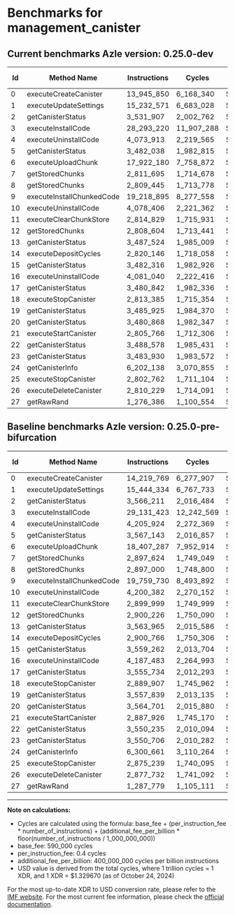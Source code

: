 # Benchmarks for management_canister

## Current benchmarks Azle version: 0.25.0-dev

| Id  | Method Name               | Instructions | Cycles     | USD           | USD/Million Calls | Change                              |
| --- | ------------------------- | ------------ | ---------- | ------------- | ----------------- | ----------------------------------- |
| 0   | executeCreateCanister     | 13_945_850   | 6_168_340  | $0.0000082019 | $8.20             | <font color="green">-273_919</font> |
| 1   | executeUpdateSettings     | 15_232_571   | 6_683_028  | $0.0000088862 | $8.88             | <font color="green">-211_763</font> |
| 2   | getCanisterStatus         | 3_531_907    | 2_002_762  | $0.0000026630 | $2.66             | <font color="green">-34_304</font>  |
| 3   | executeInstallCode        | 28_293_220   | 11_907_288 | $0.0000158328 | $15.83            | <font color="green">-838_203</font> |
| 4   | executeUninstallCode      | 4_073_913    | 2_219_565  | $0.0000029513 | $2.95             | <font color="green">-132_011</font> |
| 5   | getCanisterStatus         | 3_482_038    | 1_982_815  | $0.0000026365 | $2.63             | <font color="green">-85_105</font>  |
| 6   | executeUploadChunk        | 17_922_180   | 7_758_872  | $0.0000103167 | $10.31            | <font color="green">-485_107</font> |
| 7   | getStoredChunks           | 2_811_695    | 1_714_678  | $0.0000022800 | $2.27             | <font color="green">-85_929</font>  |
| 8   | getStoredChunks           | 2_809_445    | 1_713_778  | $0.0000022788 | $2.27             | <font color="green">-87_555</font>  |
| 9   | executeInstallChunkedCode | 19_218_895   | 8_277_558  | $0.0000110064 | $11.00            | <font color="green">-540_835</font> |
| 10  | executeUninstallCode      | 4_078_406    | 2_221_362  | $0.0000029537 | $2.95             | <font color="green">-121_976</font> |
| 11  | executeClearChunkStore    | 2_814_829    | 1_715_931  | $0.0000022816 | $2.28             | <font color="green">-85_170</font>  |
| 12  | getStoredChunks           | 2_808_604    | 1_713_441  | $0.0000022783 | $2.27             | <font color="green">-91_622</font>  |
| 13  | getCanisterStatus         | 3_487_524    | 1_985_009  | $0.0000026394 | $2.63             | <font color="green">-76_441</font>  |
| 14  | executeDepositCycles      | 2_820_146    | 1_718_058  | $0.0000022845 | $2.28             | <font color="green">-80_620</font>  |
| 15  | getCanisterStatus         | 3_482_316    | 1_982_926  | $0.0000026366 | $2.63             | <font color="green">-76_946</font>  |
| 16  | executeUninstallCode      | 4_081_040    | 2_222_416  | $0.0000029551 | $2.95             | <font color="green">-106_443</font> |
| 17  | getCanisterStatus         | 3_480_842    | 1_982_336  | $0.0000026359 | $2.63             | <font color="green">-74_892</font>  |
| 18  | executeStopCanister       | 2_813_385    | 1_715_354  | $0.0000022809 | $2.28             | <font color="green">-76_522</font>  |
| 19  | getCanisterStatus         | 3_485_925    | 1_984_370  | $0.0000026386 | $2.63             | <font color="green">-71_914</font>  |
| 20  | getCanisterStatus         | 3_480_868    | 1_982_347  | $0.0000026359 | $2.63             | <font color="green">-83_833</font>  |
| 21  | executeStartCanister      | 2_805_766    | 1_712_306  | $0.0000022768 | $2.27             | <font color="green">-82_160</font>  |
| 22  | getCanisterStatus         | 3_488_578    | 1_985_431  | $0.0000026400 | $2.63             | <font color="green">-61_657</font>  |
| 23  | getCanisterStatus         | 3_483_930    | 1_983_572  | $0.0000026375 | $2.63             | <font color="green">-66_776</font>  |
| 24  | getCanisterInfo           | 6_202_138    | 3_070_855  | $0.0000040832 | $4.08             | <font color="green">-98_523</font>  |
| 25  | executeStopCanister       | 2_802_762    | 1_711_104  | $0.0000022752 | $2.27             | <font color="green">-72_477</font>  |
| 26  | executeDeleteCanister     | 2_810_229    | 1_714_091  | $0.0000022792 | $2.27             | <font color="green">-67_503</font>  |
| 27  | getRawRand                | 1_276_386    | 1_100_554  | $0.0000014634 | $1.46             | <font color="green">-11_393</font>  |

## Baseline benchmarks Azle version: 0.25.0-pre-bifurcation

| Id  | Method Name               | Instructions | Cycles     | USD           | USD/Million Calls |
| --- | ------------------------- | ------------ | ---------- | ------------- | ----------------- |
| 0   | executeCreateCanister     | 14_219_769   | 6_277_907  | $0.0000083475 | $8.34             |
| 1   | executeUpdateSettings     | 15_444_334   | 6_767_733  | $0.0000089989 | $8.99             |
| 2   | getCanisterStatus         | 3_566_211    | 2_016_484  | $0.0000026813 | $2.68             |
| 3   | executeInstallCode        | 29_131_423   | 12_242_569 | $0.0000162786 | $16.27            |
| 4   | executeUninstallCode      | 4_205_924    | 2_272_369  | $0.0000030215 | $3.02             |
| 5   | getCanisterStatus         | 3_567_143    | 2_016_857  | $0.0000026818 | $2.68             |
| 6   | executeUploadChunk        | 18_407_287   | 7_952_914  | $0.0000105748 | $10.57            |
| 7   | getStoredChunks           | 2_897_624    | 1_749_049  | $0.0000023257 | $2.32             |
| 8   | getStoredChunks           | 2_897_000    | 1_748_800  | $0.0000023253 | $2.32             |
| 9   | executeInstallChunkedCode | 19_759_730   | 8_493_892  | $0.0000112941 | $11.29            |
| 10  | executeUninstallCode      | 4_200_382    | 2_270_152  | $0.0000030186 | $3.01             |
| 11  | executeClearChunkStore    | 2_899_999    | 1_749_999  | $0.0000023269 | $2.32             |
| 12  | getStoredChunks           | 2_900_226    | 1_750_090  | $0.0000023270 | $2.32             |
| 13  | getCanisterStatus         | 3_563_965    | 2_015_586  | $0.0000026801 | $2.68             |
| 14  | executeDepositCycles      | 2_900_766    | 1_750_306  | $0.0000023273 | $2.32             |
| 15  | getCanisterStatus         | 3_559_262    | 2_013_704  | $0.0000026776 | $2.67             |
| 16  | executeUninstallCode      | 4_187_483    | 2_264_993  | $0.0000030117 | $3.01             |
| 17  | getCanisterStatus         | 3_555_734    | 2_012_293  | $0.0000026757 | $2.67             |
| 18  | executeStopCanister       | 2_889_907    | 1_745_962  | $0.0000023216 | $2.32             |
| 19  | getCanisterStatus         | 3_557_839    | 2_013_135  | $0.0000026768 | $2.67             |
| 20  | getCanisterStatus         | 3_564_701    | 2_015_880  | $0.0000026805 | $2.68             |
| 21  | executeStartCanister      | 2_887_926    | 1_745_170  | $0.0000023205 | $2.32             |
| 22  | getCanisterStatus         | 3_550_235    | 2_010_094  | $0.0000026728 | $2.67             |
| 23  | getCanisterStatus         | 3_550_706    | 2_010_282  | $0.0000026730 | $2.67             |
| 24  | getCanisterInfo           | 6_300_661    | 3_110_264  | $0.0000041356 | $4.13             |
| 25  | executeStopCanister       | 2_875_239    | 1_740_095  | $0.0000023138 | $2.31             |
| 26  | executeDeleteCanister     | 2_877_732    | 1_741_092  | $0.0000023151 | $2.31             |
| 27  | getRawRand                | 1_287_779    | 1_105_111  | $0.0000014694 | $1.46             |

---

**Note on calculations:**

-   Cycles are calculated using the formula: base_fee + (per_instruction_fee \* number_of_instructions) + (additional_fee_per_billion \* floor(number_of_instructions / 1_000_000_000))
-   base_fee: 590_000 cycles
-   per_instruction_fee: 0.4 cycles
-   additional_fee_per_billion: 400_000_000 cycles per billion instructions
-   USD value is derived from the total cycles, where 1 trillion cycles = 1 XDR, and 1 XDR = $1.329670 (as of October 24, 2024)

For the most up-to-date XDR to USD conversion rate, please refer to the [IMF website](https://www.imf.org/external/np/fin/data/rms_sdrv.aspx).
For the most current fee information, please check the [official documentation](https://internetcomputer.org/docs/current/developer-docs/gas-cost#execution).
